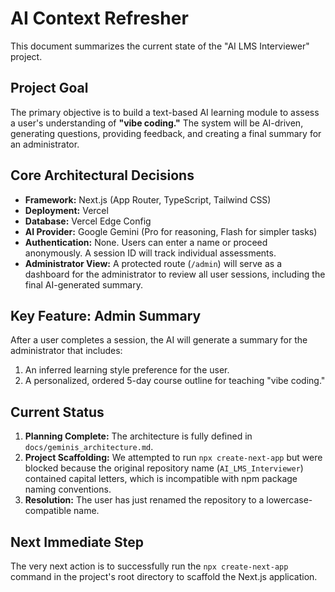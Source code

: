 # AI Context Refresher

This document summarizes the current state of the "AI LMS Interviewer" project.

## Project Goal

The primary objective is to build a text-based AI learning module to assess a user's understanding of **"vibe coding."** The system will be AI-driven, generating questions, providing feedback, and creating a final summary for an administrator.

## Core Architectural Decisions

*   **Framework:** Next.js (App Router, TypeScript, Tailwind CSS)
*   **Deployment:** Vercel
*   **Database:** Vercel Edge Config
*   **AI Provider:** Google Gemini (Pro for reasoning, Flash for simpler tasks)
*   **Authentication:** None. Users can enter a name or proceed anonymously. A session ID will track individual assessments.
*   **Administrator View:** A protected route (`/admin`) will serve as a dashboard for the administrator to review all user sessions, including the final AI-generated summary.

## Key Feature: Admin Summary

After a user completes a session, the AI will generate a summary for the administrator that includes:
1.  An inferred learning style preference for the user.
2.  A personalized, ordered 5-day course outline for teaching "vibe coding."

## Current Status

1.  **Planning Complete:** The architecture is fully defined in `docs/geminis_architecture.md`.
2.  **Project Scaffolding:** We attempted to run `npx create-next-app` but were blocked because the original repository name (`AI_LMS_Interviewer`) contained capital letters, which is incompatible with npm package naming conventions.
3.  **Resolution:** The user has just renamed the repository to a lowercase-compatible name.

## Next Immediate Step

The very next action is to successfully run the `npx create-next-app` command in the project's root directory to scaffold the Next.js application.
